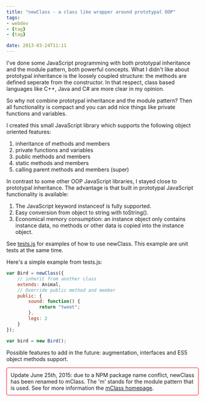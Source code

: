 ```yaml
---
title: "newClass - a class like wrapper around prototypal OOP"
tags:
- webdev
- {tag}
- {tag}

date: 2013-03-24T11:11
---
```


I've done some JavaScript programming with both prototypal inheritance and the module pattern, both powerful concepts. What I didn't like about prototypal inheritance is the loosely coupled structure: the methods are defined seperate from the constructor. In that respect, class based languages like C++, Java and C# are more clear in my opinion.

So why not combine prototypal inheritance and the module pattern? Then all functionality is compact and you can add nice things like private functions and variables.

I created this small JavaScript library which supports the following object oriented features:

1. inheritance of methods and members
2. private functions and variables
3. public methods and members
4. static methods and members
5. calling parent methods and members (super)

In contrast to some other OOP JavaScript libraries, I stayed close to prototypal inheritance. The advantage is that built in prototypal JavaScript functionality is available:

1. The JavaScript keyword instanceof is fully supported.
2. Easy conversion from object to string with toString().
3. Economical memory consumption: an instance object only contains instance data, no methods or other data is copied into the instance object.

See [tests.js](https://github.com/edwinm/newClass/blob/master/tests.js) for examples of how to use newClass. This example are unit tests at the same time.

Here's a simple example from tests.js:

~~~ javascript
var Bird = newClass({
	// inherit from another class
	extends: Animal,
	// Override public method and member
	public: {
		sound: function() {
			return "tweet";
		},
		legs: 2
	}
});

var bird = new Bird();
~~~

Possible features to add in the future: augmentation, interfaces and ES5 object methods support.

<div style="border: 1px solid red; border-radius: 4px; padding: 10px; margin-bottom: 1em;">
Update June 25th, 2015: due to a NPM package name conflict, newClass has been renamed to mClass. The 'm' stands for the module pattern that is used. See for more information the <a href="http://www.bitstorm.org/javascript/mclass/">mClass homepage</a>.
</div>


